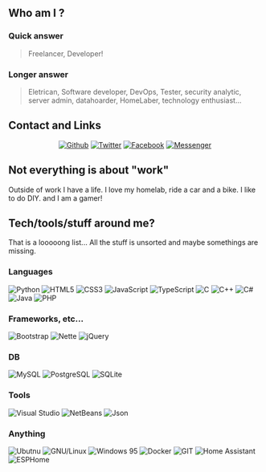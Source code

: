 <!--<div id="header" align="center">
  <img src="./header.png"/>
</div>-->

## Who am I ?

### Quick answer
> Freelancer, Developer!

### Longer answer
> Eletrican, Software developer, DevOps, Tester, security analytic, server admin, datahoarder, HomeLaber, technology enthusiast...

## Contact and Links
<div align="center">
  <a href="https://github.com/LochyCZ" target="_blank"><img alt="Github" src="https://img.shields.io/badge/GitHub-%2312100E.svg?&style=for-the-badge&logo=Github&logoColor=white" /></a>
  <a href="https://twitter.com/LochyProduction" target="_blank"><img alt="Twitter" src="https://img.shields.io/badge/twitter-%231DA1F2.svg?&style=for-the-badge&logo=twitter&logoColor=white" /></a>
  <a href="https://facebook.com/LochyProduction" target="_blank"><img alt="Facebook" src="https://img.shields.io/badge/Facebook-00B2FF?style=for-the-badge&logo=facebook&logoColor=white" /></a>
  <a href="https://messenger.com/LochyProduction" target="_blank"><img alt="Messenger" src="https://img.shields.io/badge/Messenger-00B2FF?style=for-the-badge&logo=messenger&logoColor=white" /></a>
</div>

## Not everything is about "work"
Outside of work I have a life. I love my homelab, ride a car and a bike. I like to do DIY. and I am a gamer!


## Tech/tools/stuff around me?

That is a looooong list... All the stuff is unsorted and maybe somethings are missing.

### Languages 
<p>
  <img alt="Python" src="https://img.shields.io/badge/Python-3776AB?style=for-the-badge&logo=python&logoColor=white" />
  <img alt="HTML5" src="https://img.shields.io/badge/HTML5-E34F26?style=for-the-badge&logo=html5&logoColor=white" />
  <img alt="CSS3" src="https://img.shields.io/badge/CSS3-1572B6?style=for-the-badge&logo=css3&logoColor=white" />
  <img alt="JavaScript" src="https://img.shields.io/badge/JavaScript-323330?style=for-the-badge&logo=javascript&logoColor=F7DF1E" />
  <img alt="TypeScript" src="https://img.shields.io/badge/TypeScript-007ACC?style=for-the-badge&logo=typescript&logoColor=white" />
  <img alt="C" src="https://img.shields.io/badge/C-00599C?style=for-the-badge&logo=c&logoColor=white" />
  <img alt="C++" src="https://img.shields.io/badge/C%2B%2B-00599C?style=for-the-badge&logo=c%2B%2B&logoColor=white" />
  <img alt="C#" src="https://img.shields.io/badge/C%23-239120?style=for-the-badge&logo=c-sharp&logoColor=white" />
  <img alt="Java" src="https://img.shields.io/badge/PHP-777BB4?style=for-the-badge&logo=php&logoColor=white" />
  <img alt="PHP" src="https://img.shields.io/badge/Yaml-5E5C5C?style=for-the-badge&logo=Yaml&logoColor=white" />
</p>

### Frameworks, etc...
<p>
   <img alt="Bootstrap" src="https://img.shields.io/badge/Bootstrap-563D7C?style=for-the-badge&logo=bootstrap&logoColor=white" />
   <img alt="Nette" src="https://img.shields.io/badge/Nette-blue?style=for-the-badge&logo=Nette&logoColor=white" />
   <img alt="jQuery" src="https://img.shields.io/badge/jQuery-0769AD?style=for-the-badge&logo=jquery&logoColor=white" />
</p>

### DB
<p>
  <img alt="MySQL" src="https://img.shields.io/badge/MySQL-00000F?style=for-the-badge&logo=mysql&logoColor=white" />
  <img alt="PostgreSQL" src="https://img.shields.io/badge/PostgreSQL-316192?style=for-the-badge&logo=postgresql&logoColor=white" />
  <img alt="SQLite" src="https://img.shields.io/badge/SQLite-07405E?style=for-the-badge&logo=sqlite&logoColor=white" />
</p>

### Tools
<p>
  <img alt="Visual Studio" src="https://img.shields.io/badge/Visual_Studio_Code-0078D4?style=for-the-badge&logo=visual%20studio%20code&logoColor=white" />
  <img alt="NetBeans" src="https://img.shields.io/badge/NetBeans-239120?style=for-the-badge&logo=NetBeans&logoColor=white" />
  <img alt="Json" src="https://img.shields.io/badge/json-5E5C5C?style=for-the-badge&logo=json&logoColor=white" />
</p>

### Anything
<p>
  <img alt="Ubutnu" src="https://img.shields.io/badge/Ubuntu-E95420?style=for-the-badge&logo=ubuntu&logoColor=white" />
  <img alt="GNU/Linux" src="https://img.shields.io/badge/Linux-FCC624?style=for-the-badge&logo=linux&logoColor=black" />
  <img alt="Windows 95" src="https://img.shields.io/badge/Windows%2095-008484?style=for-the-badge&logo=windows95&logoColor=white" />
  <img alt="Docker" src="https://img.shields.io/badge/docker-%230db7ed.svg?style=for-the-badge&logo=docker&logoColor=white" />
  <img alt="GIT" src="https://img.shields.io/badge/git-%23F05033.svg?style=for-the-badge&logo=git&logoColor=white" />
  <img alt="Home Assistant" src="https://img.shields.io/badge/HomeAssistant-blue?style=for-the-badge&logo=HomeAssistant&logoColor=white" />
  <img alt="ESPHome" src="https://img.shields.io/badge/ESPHome-000?style=for-the-badge&logo=ESPHome&logoColor=white" />
</p>
